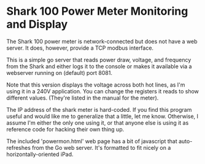 # Shark 100 Power Meter Monitoring and Display

The Shark 100 power meter is network-connected but does not have a web server.
It does, however, provide a TCP modbus interface.

This is a simple go server that reads power draw, voltage, and frequency
from the Shark and either logs it to the console or makes it available
via a webserver running on (default) port 8081.

Note that this version displays the voltage across both hot lines,
as I'm using it in a 240V application.  You can change the registers
it reads to show different values.  (They're listed in the manual
for the meter).

The IP address of the shark meter is hard-coded.  If you find
this program useful and would like me to generalize that a little,
let me know.  Otherwise, I assume I'm either the only one using it,
or that anyone else is using it as reference code for hacking their
own thing up.

The included 'powermon.html' web page has a bit of javascript
that auto-refreshes from the Go web server.  It's formatted
to fit nicely on a horizontally-oriented iPad.

